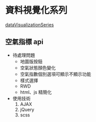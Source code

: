 # 資料視覺化系列
[dataVisualizationSeries](https://twpjack.github.io/dataVisualizationSeries/)


## 空氣指標 api

 * 待處理問題
    - 地圖版按鈕 
    - 空氣狀態顏色變化
    - 空氣指數個別選項可顯示不顯示功能
    - 樣式選擇
    - RWD
    - html、js 精簡化
 * 使用技術
    1. AJAX
    2. jQuery
    3. scss
